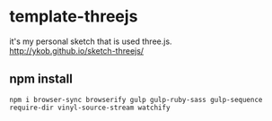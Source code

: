 # template-threejs

it's my personal sketch that is used three.js.  
http://ykob.github.io/sketch-threejs/

## npm install

```
npm i browser-sync browserify gulp gulp-ruby-sass gulp-sequence require-dir vinyl-source-stream watchify
```
